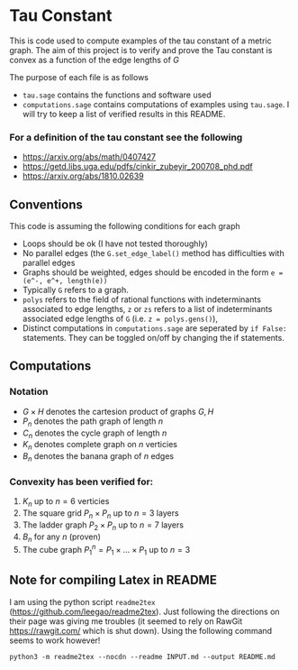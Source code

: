 # Tau Constant
This is code used to compute examples of the tau constant of a metric graph.
The aim of this project is to verify and prove the Tau constant is convex as a
function of the edge lengths of $G$

The purpose of each file is as follows
- `tau.sage` contains the functions and software used
- `computations.sage` contains computations of examples using `tau.sage`. I
  will try to keep a list of verified results in this README.

### For a definition of the tau constant see the following
- https://arxiv.org/abs/math/0407427
- https://getd.libs.uga.edu/pdfs/cinkir_zubeyir_200708_phd.pdf
- https://arxiv.org/abs/1810.02639

## Conventions
This code is assuming the following conditions for each graph
- Loops should be ok (I have not tested thoroughly)
- No parallel edges (the `G.set_edge_label()` method has difficulties with parallel edges
- Graphs should be weighted, edges should be encoded in the form `e = (e^-,
  e^+, length(e))`
- Typically `G` refers to a graph.
- `polys` refers to the field of rational functions with indeterminants
  associated to edge lengths, `z` or `zs` refers to a list of indeterminants
associated edge lengths of `G` (i.e. `z = polys.gens()`),
- Distinct computations in `computations.sage` are seperated by `if False:`
  statements. They can be toggled on/off by changing the if statements.

## Computations

### Notation
- $G \times H$ denotes the cartesion product of graphs $G, H$
- $P_n$ denotes the path graph of length $n$
- $C_n$ denotes the cycle graph of length $n$
- $K_n$ denotes complete graph on $n$ verticies
- $B_n$ denotes the banana graph of $n$ edges

### Convexity has been verified for:

1. $K_n$ up to $n = 6$ verticies
2. The square grid $P_n \times P_n$ up to $n = 3$ layers
3. The ladder graph $P_2 \times P_n$ up to $n = 7$ layers
4. $B_n$ for any $n$ (proven)
5. The cube graph $P_1^n = P_1 \times \dots \times P_1$ up to $n = 3$



## Note for compiling Latex in README
I am using the python script `readme2tex` (https://github.com/leegao/readme2tex). Just following the directions on their page was giving me troubles (it seemed to rely on RawGit https://rawgit.com/ which is shut down). Using the following command seems to work however!

`python3 -m readme2tex --nocdn --readme INPUT.md --output README.md`

